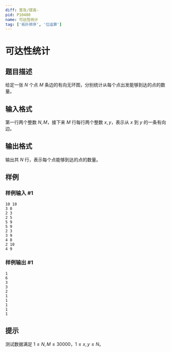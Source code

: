 ```yaml
---
diff: 普及/提高-
pid: P10480
name: 可达性统计
tag: ['拓扑排序', '位运算']
---
```

# 可达性统计
## 题目描述

给定一张 $N$ 个点 $M$ 条边的有向无环图，分别统计从每个点出发能够到达的点的数量。
## 输入格式

第一行两个整数 $N,M$，接下来 $M$ 行每行两个整数 $x,y$，表示从 $x$ 到 $y$ 的一条有向边。
## 输出格式

输出共 $N$ 行，表示每个点能够到达的点的数量。
## 样例

### 样例输入 #1
```
10 10
3 8
2 3
2 5
5 9
5 9
2 3
3 9
4 8
2 10
4 9
```
### 样例输出 #1
```
1
6
3
3
2
1
1
1
1
1
```
## 提示

测试数据满足 $1 \le N,M \le 30000$，$1 \le x,y \le N$。
